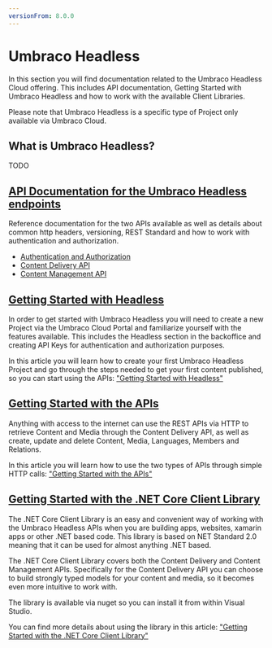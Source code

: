 ```yaml
---
versionFrom: 8.0.0
---
```


# Umbraco Headless

In this section you will find documentation related to the Umbraco Headless Cloud offering.
This includes API documentation, Getting Started with Umbraco Headless and how to work with the available Client Libraries.

Please note that Umbraco Headless is a specific type of Project only available via Umbraco Cloud.

## What is Umbraco Headless?

TODO

## [API Documentation for the Umbraco Headless endpoints](API-Documentation/)

Reference documentation for the two APIs available as well as details about common http headers, versioning, REST Standard and how to work with authentication and authorization.

- [Authentication and Authorization](API-Documentation/#authentication-and-authorization)
- [Content Delivery API](API-Documentation/#content-delivery-api)
- [Content Management API](API-Documentation/#content-management-api)

## [Getting Started with Headless](Getting-Started-Cloud/)

In order to get started with Umbraco Headless you will need to create a new Project via the Umbraco Cloud Portal and familiarize yourself with the features available. This includes the Headless section in the backoffice and creating API Keys for authentication and authorization purposes.

In this article you will learn how to create your first Umbraco Headless Project and go through the steps needed to get your first content published, so you can start using the APIs: ["Getting Started with Headless"](Getting-Started-Cloud/)

## [Getting Started with the APIs](Getting-Started-API/)

Anything with access to the internet can use the REST APIs via HTTP to retrieve Content and Media through the Content Delivery API, as well as create, update and delete Content, Media, Languages, Members and Relations.

In this article you will learn how to use the two types of APIs through simple HTTP calls: 
["Getting Started with the APIs"](Getting-Started-API/)

## [Getting Started with the .NET Core Client Library](Getting-Started-DotNetCore/)

The .NET Core Client Library is an easy and convenient way of working with the Umbraco Headless APIs when you are building apps, websites, xamarin apps or other .NET based code. This library is based on NET Standard 2.0 meaning that it can be used for almost anything .NET based.

The .NET Core Client Library covers both the Content Delivery and Content Management APIs. Specifically for the Content Delivery API you can choose to build strongly typed models for your content and media, so it becomes even more intuitive to work with.

The library is available via nuget so you can install it from within Visual Studio.

You can find more details about using the library in this article: ["Getting Started with the .NET Core Client Library"](Getting-Started-DotNetCore/)
